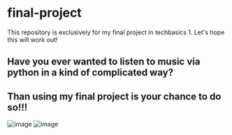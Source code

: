 # final-project
This repository is exclusively for my final project in techbasics 1. Let's hope this will work out!

## Have you ever wanted to listen to music via python in a kind of complicated way?
## Than using my final project is your chance to do so!!!
![image](https://github.com/user-attachments/assets/7350a688-3711-4a65-a640-da35d12cf629)
![image](https://github.com/user-attachments/assets/5c13fe1d-97fb-4578-80a4-cedc99934a46)
